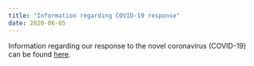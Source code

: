 ```yaml
---
title: "Information regarding COVID-19 response"
date: 2020-06-05
---
```

Information regarding our response to the novel coronavirus (COVID-19) can be found
<a href="https://www.tmu.ac.jp/news/topics/24000.html">here</a>.
